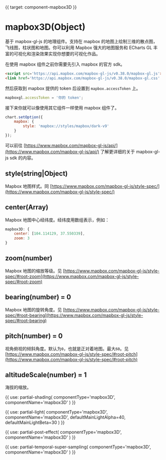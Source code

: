 
{{ target: component-mapbox3D }}

# mapbox3D(Object)

基于 mapbox-gl-js 的地理组件。支持在 mapbox 的地图上绘制三维的散点图，飞线图，柱状图和地图。你可以利用 Mapbox 强大的地图服务和 ECharts GL 丰富的可视化和渲染效果实现你想要的可视化作品。

在使用 mapbox 组件之前你需要先引入 mapbox 的官方 sdk。

```html
<script src='https://api.mapbox.com/mapbox-gl-js/v0.38.0/mapbox-gl.js'></script>
<link href='https://api.mapbox.com/mapbox-gl-js/v0.38.0/mapbox-gl.css' rel='stylesheet' />
```

然后获取到 mapbox 提供的 token 后设置到 `mapbox.accessToken` 上。

```js
mapboxgl.accessToken = '你的 token';
```

接下来你就可以像使用其它组件一样使用 mapbox 组件了。

```js
chart.setOption({
    mapbox: {
        style: 'mapbox://styles/mapbox/dark-v9'
    }
});
```

可以前往 [https://www.mapbox.com/mapbox-gl-js/api/](https://www.mapbox.com/mapbox-gl-js/api/) 了解更详细的关于 mapbox-gl-js sdk 的内容。

## style(string|Object)

Mapbox 地图样式。同 [https://www.mapbox.com/mapbox-gl-js/style-spec/](https://www.mapbox.com/mapbox-gl-js/style-spec/)

## center(Array)

Mapbox 地图中心经纬度。经纬度用数组表示，例如：

```js
mapbox3D: {
    center: [104.114129, 37.550339],
    zoom: 3
}
```

## zoom(number)

Mapbox 地图的缩放等级。见 [https://www.mapbox.com/mapbox-gl-js/style-spec/#root-zoom](https://www.mapbox.com/mapbox-gl-js/style-spec/#root-zoom)

## bearing(number) = 0

Mapbox 地图的旋转角度。见 [https://www.mapbox.com/mapbox-gl-js/style-spec/#root-bearing](https://www.mapbox.com/mapbox-gl-js/style-spec/#root-bearing)

## pitch(number) = 0

视角俯视的倾斜角度。默认为`0`，也就是正对着地图。最大`60`。见 [https://www.mapbox.com/mapbox-gl-js/style-spec/#root-pitch](https://www.mapbox.com/mapbox-gl-js/style-spec/#root-pitch)

## altitudeScale(number) = 1

海拔的缩放。

{{ use: partial-shading(
    componentType='mapbox3D',
    componentName='mapbox3D'
) }}

{{ use: partial-light(
    componentType='mapbox3D',
    componentName='mapbox3D',
    defaultMainLightAlpha=40,
    defaultMainLightBeta=30
) }}

{{ use: partial-post-effect(
    componentType='mapbox3D',
    componentName='mapbox3D'
) }}

{{ use: partial-temporal-super-sampling(
    componentType='mapbox3D',
    componentName='mapbox3D'
) }}
